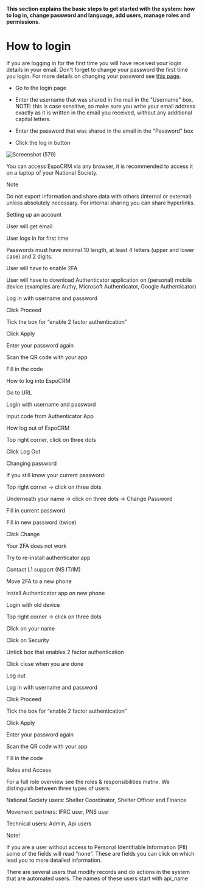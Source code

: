 **This section explains the basic steps to get started with the system: how to log in, change password and language, add users, manage roles and permissions**. 

# How to login
If you are logging in for the first time you will have received your login details in your email. Don't forget to change your password the first time you login. For more details on changing your password see [this page](https://rodekruis.github.io/espocrm-training/general/page2/).

- Go to the login page

- Enter the username that was shared in the mail in the "Username" box. NOTE: this is case sensitive, so make sure you write your email address exactly as it is written in the email you received, without any additional capital letters.

- Enter the password that was shared in the email in the "Password" box

- Click the log in button

![Screenshot (579)](https://github.com/user-attachments/assets/26eaaa8c-61bf-4bc4-8212-e81f0cb749fb)

You can access EspoCRM via any browser, it is recommended to access it on a laptop of your National Society.  

Note 

Do not export information and share data with others (internal or external) unless absolutely necessary. For internal sharing you can share hyperlinks. 

 

Setting up an account 

User will get email 

User logs in for first time 

Passwords must have minimal 10 length, at least 4 letters (upper and lower case) and 2 digits.  

User will have to enable 2FA 

User will have to download Authenticator application on (personal)  mobile device (examples are Authy, Microsoft Authenticator, Google Authenticator) 

Log in with username and password 

Click Proceed 

Tick the box for “enable 2 factor authentication” 

Click Apply 

Enter your password again 

Scan the QR code with your app 

Fill in the code 

How to log into EspoCRM 

Go to URL 

Login with username and password 

Input code from Authenticator App 

How log out of EspoCRM 

Top right corner, click on three dots 

Click Log Out 

Changing password 

If you still know your current password: 

Top right corner -> click on three dots 

Underneath your name -> click on three dots -> Change Password 

Fill in current password 

Fill in new password (twice) 

Click Change 

Your 2FA does not work 

Try to re-install authenticator app 

Contact L1 support (NS IT/IM) 

Move 2FA to a new phone 

Install Authenticator app on new phone 

Login with old device 

Top right corner -> click on three dots 

Click on your name 

Click on Security 

Untick box that enables 2 factor authentication 

Click close when you are done 

Log out 

Log in with username and password 

Click Proceed 

Tick the box for “enable 2 factor authentication” 

Click Apply 

Enter your password again 

Scan the QR code with your app 

Fill in the code 

Roles and Access 

For a full role overview see the roles & responsibilities matrix. We distinguish between three types of users: 

National Society users: Shelter Coordinator, Shelter Officer and Finance 

Movement partners: IFRC user, PNS user 

Technical users: Admin, Api users 

Note! 

If you are a user without access to Personal Identifiable Information (PII) some of the fields will read “none”. These are fields you can click on which lead you to more detailed information. 

There are several users that modify records and do actions in the system that are automated users. The names of these users start with api_name 

